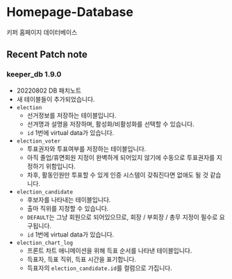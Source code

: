 

# Homepage-Database

키퍼 홈페이지 데이터베이스

## Recent Patch note
### keeper_db 1.9.0
- 20220802 DB 패치노트
- 새 테이블들이 추가되었습니다.
- `election`
    - 선거정보를 저장하는 테이블입니다.
    - 선겨명과 설명을 저장하며, 활성화/비활성화를 선택할 수 있습니다.
    - `id`  1번에 virtual data가 있습니다.
- `election_voter`
    - 투표권자와 투표여부를 저장하는 테이블입니다.
    - 아직 졸업/휴면회원 지정이 완벽하게 되어있지 않기에 수동으로 투표권자를 지정하기 위함입니다.
    - 차후, 활동인원만 투표할 수 있게 인증 시스템이 갖춰진다면 없애도 될 것 같습니다.
- `election_candidate`
    - 후보자를 나타내는 테이블입니다.
    - 출마 직위를 지정할 수 있습니다.
    - `DEFAULT`는 그냥 회원으로 되어있으므로, 회장 / 부회장 / 총무 지정이 필수로 요구됩니다.
    - `id`  1번에 virtual data가 있습니다.
- `election_chart_log`
    - 프론트 차트 애니메이션을 위해 득표 순서를 나타낸 테이블입니다.
    - 득표자, 득표 직위, 득표 시간을 표기합니다.
    - 득표자의 `election_candidate.id`를 컬럼으로 가집니다.